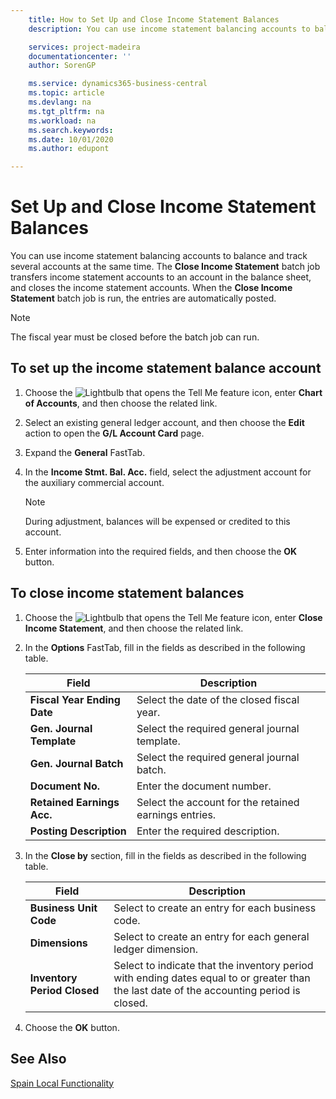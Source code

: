 ```yaml
---
    title: How to Set Up and Close Income Statement Balances
    description: You can use income statement balancing accounts to balance and track several accounts at the same time.

    services: project-madeira 
    documentationcenter: ''
    author: SorenGP

    ms.service: dynamics365-business-central
    ms.topic: article
    ms.devlang: na
    ms.tgt_pltfrm: na
    ms.workload: na
    ms.search.keywords:
    ms.date: 10/01/2020
    ms.author: edupont

---
```

# Set Up and Close Income Statement Balances
You can use income statement balancing accounts to balance and track several accounts at the same time. The **Close Income Statement** batch job transfers income statement accounts to an account in the balance sheet, and closes the income statement accounts. When the **Close Income Statement** batch job is run, the entries are automatically posted.  

> [!NOTE]  
>  The fiscal year must be closed before the batch job can run.  

## To set up the income statement balance account  

1.  Choose the ![Lightbulb that opens the Tell Me feature](../../media/ui-search/search_small.png "Tell me what you want to do") icon, enter **Chart of Accounts**, and then choose the related link.  
2.  Select an existing general ledger account, and then choose the **Edit** action to open the **G/L Account Card** page.  
3.  Expand the **General** FastTab.  
4.  In the **Income Stmt. Bal. Acc.** field, select the adjustment account for the auxiliary commercial account.  

    > [!NOTE]  
    >  During adjustment, balances will be expensed or credited to this account.  

5.  Enter information into the required fields, and then choose the **OK** button.  

## To close income statement balances  

1.  Choose the ![Lightbulb that opens the Tell Me feature](../../media/ui-search/search_small.png "Tell me what you want to do") icon, enter **Close Income Statement**, and then choose the related link.  
2.  In the **Options** FastTab, fill in the fields as described in the following table.  

    |Field|Description|  
    |---------------------------------|---------------------------------------|  
    |**Fiscal Year Ending Date**|Select the date of the closed fiscal year.|  
    |**Gen. Journal Template**|Select the required general journal template.|  
    |**Gen. Journal Batch**|Select the required general journal batch.|  
    |**Document No.**|Enter the document number.|  
    |**Retained Earnings Acc.**|Select the account for the retained earnings entries.|  
    |**Posting Description**|Enter the required description.|  

3.  In the **Close by** section, fill in the fields as described in the following table.  

    |Field|Description|  
    |---------------------------------|---------------------------------------|  
    |**Business Unit Code**|Select to create an entry for each business code.|  
    |**Dimensions**|Select to create an entry for each general ledger dimension.|  
    |**Inventory Period Closed**|Select to indicate that the inventory period with ending dates equal to or greater than the last date of the accounting period is closed.|  

4.  Choose the **OK** button.  

## See Also  
 [Spain Local Functionality](spain-local-functionality.md)
